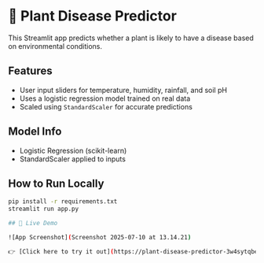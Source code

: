 # 🌿 Plant Disease Predictor

This Streamlit app predicts whether a plant is likely to have a disease based on environmental conditions.

## Features
- User input sliders for temperature, humidity, rainfall, and soil pH
- Uses a logistic regression model trained on real data
- Scaled using `StandardScaler` for accurate predictions


## Model Info
- Logistic Regression (scikit-learn)
- StandardScaler applied to inputs

## How to Run Locally
```bash
pip install -r requirements.txt
streamlit run app.py

## 🌿 Live Demo

![App Screenshot](Screenshot 2025-07-10 at 13.14.21)

👉 [Click here to try it out](https://plant-disease-predictor-3w4sytqbe3d3a6s3appwzfx.streamlit.app)
